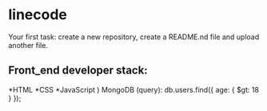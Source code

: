# linecode
Your first task: create a new repository, create a README.nd file and upload another file.
## Front_end developer stack:

*HTML
﻿﻿*CSS
﻿﻿*JavaScript
) MongoDB (query):
db.users.find({ age: { $gt: 18 } });
